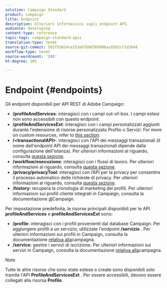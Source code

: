 ```yaml
---
solution: Campaign Standard
product: campaign
title: Endpoint
description: Ulteriori informazioni sugli endpoint API.
audience: developing
content-type: reference
topic-tags: campaign-standard-apis
translation-type: tm+mt
source-git-commit: 501f52624ce253eb7b0d36d908ac8502cf1d3b48
workflow-type: tm+mt
source-wordcount: '243'
ht-degree: 10%

---
```



# Endpoint {#endpoints}

Gli endpoint disponibili per  API REST di Adobe Campaign:

* **/profileAndServices**: interagisci con i campi out-of-box. I campi estesi non sono accessibili con questo endpoint.
* **/profileAndServicesExt**: interagisci con i campi personalizzati aggiunti durante l&#39;estensione di risorse personalizzata Profilo o Servizi. For more on custom resources, refer to [this section](../../api/using/custom-resources.md).
* **/&lt;transactionalAPI>**: interagisci con l&#39;API dei messaggi transazionali (il nome dell&#39;endpoint API dei messaggi transazionali dipende dalla configurazione dell&#39;istanza). Per ulteriori informazioni al riguardo, consulta [questa sezione](../../api/using/managing-transactional-messages.md).
* **/workflow/esecuzione**: interagisci con i flussi di lavoro. Per ulteriori informazioni al riguardo, consulta [questa sezione](../../api/using/controlling-a-workflow.md).
* **/privacy/privacyTool**: interagisci con l’API per la privacy per consentire il processo automatico delle richieste di privacy. Per ulteriori informazioni al riguardo, consulta [questa sezione](../../api/using/creating-a-privacy-request.md).
* **/history**: recupera la cronologia di marketing dei profili. Per ulteriori informazioni sui profili cliente integrati in Campaign, consulta la documentazione [di](https://helpx.adobe.com/campaign/standard/audiences/using/integrated-customer-profile.html)Campaign.

Per impostazione predefinita, le risorse principali disponibili per le API **profileAndServices** e **profileAndServicesExt** sono:

* **/profile**: interagisci con i profili provenienti dal database Campaign. Per aggiungere profili a un servizio, utilizzate l&#39;endpoint **/servizio** . Per ulteriori informazioni sui profili in Campaign, consulta la documentazione [relativa alla](https://helpx.adobe.com/campaign/standard/audiences/using/about-profiles.html)campagna.
* **/service**: gestire i servizi di iscrizione. Per ulteriori informazioni sui servizi in Campaign, consulta la documentazione [relativa alla](https://helpx.adobe.com/campaign/standard/audiences/using/creating-a-service.html)campagna.

>[!NOTE]
>
>Tutte le altre risorse che sono state estese o create sono disponibili solo tramite l&#39;API **ProfileAndServicesExt** . Per essere accessibili, devono essere collegati alla risorsa **Profilo** .
